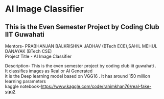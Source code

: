 # AI Image Classifier
## This is the Even Semester Project by Coding Club IIT Guwahati
Mentors- PRABHANJAN BALKRISHNA JADHAV (BTech ECE),SAHIL MEHUL DANAYAK (BTech CSE)\
Project Title - AI Image Classifier

Description- This is the even semester project by coding club iit guwahati . It classifies images as Real or AI Generated\
it is the Deep learning model based on VGG16 . It has around 150 million learning parameters \
kaggle notebook-https://www.kaggle.com/code/rahimkhan76/real-fake-vgg2
